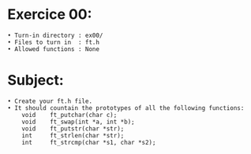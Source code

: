 # Exercice 00:
	• Turn-in directory : ex00/
	• Files to turn in  : ft.h
	• Allowed functions : None
# Subject:
	• Create your ft.h file.
	• It should countain the prototypes of all the following functions:
		void	ft_putchar(char c);
		void	ft_swap(int *a, int *b);
		void	ft_putstr(char *str);
		int		ft_strlen(char *str);
		int		ft_strcmp(char *s1, char *s2);
